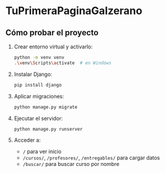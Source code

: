 # TuPrimeraPaginaGalzerano

## Cómo probar el proyecto

1. Crear entorno virtual y activarlo:
   ```bash
   python -m venv venv
   .\venv\Scripts\activate  # en Windows
   ```

2. Instalar Django:
   ```bash
   pip install django
   ```

3. Aplicar migraciones:
   ```bash
   python manage.py migrate
   ```

4. Ejecutar el servidor:
   ```bash
   python manage.py runserver
   ```

5. Acceder a:
   - `/` para ver inicio
   - `/cursos/`, `/profesores/`, `/entregables/` para cargar datos
   - `/buscar/` para buscar curso por nombre

